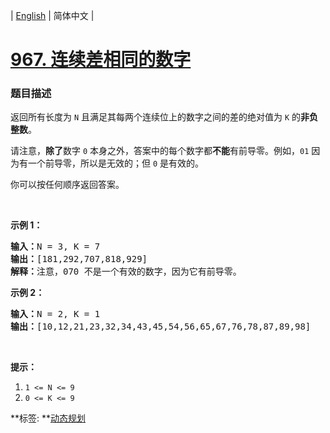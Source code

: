 | [English](README_EN.md) | 简体中文 |

# [967. 连续差相同的数字](https://leetcode-cn.com/problems/numbers-with-same-consecutive-differences)
 ### 题目描述
<p>返回所有长度为 <code>N</code> 且满足其每两个连续位上的数字之间的差的绝对值为 <code>K</code>&nbsp;的<strong>非负整数</strong>。</p>

<p>请注意，<strong>除了</strong>数字 <code>0</code> 本身之外，答案中的每个数字都<strong>不能</strong>有前导零。例如，<code>01</code>&nbsp;因为有一个前导零，所以是无效的；但 <code>0</code>&nbsp;是有效的。</p>

<p>你可以按任何顺序返回答案。</p>

<p>&nbsp;</p>

<p><strong>示例 1：</strong></p>

<pre><strong>输入：</strong>N = 3, K = 7
<strong>输出：</strong>[181,292,707,818,929]
<strong>解释：</strong>注意，070 不是一个有效的数字，因为它有前导零。
</pre>

<p><strong>示例 2：</strong></p>

<pre><strong>输入：</strong>N = 2, K = 1
<strong>输出：</strong>[10,12,21,23,32,34,43,45,54,56,65,67,76,78,87,89,98]</pre>

<p>&nbsp;</p>

<p><strong>提示：</strong></p>

<ol>
	<li><code>1 &lt;= N &lt;= 9</code></li>
	<li><code>0 &lt;= K &lt;= 9</code></li>
</ol>

**标签:	**[动态规划](https://leetcode-cn.com/tag/dynamic-programming) 